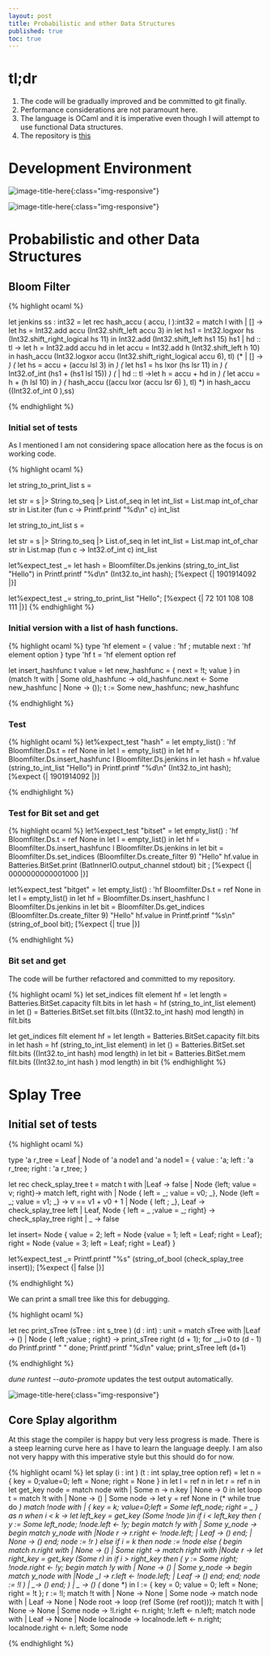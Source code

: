 ```yaml
---
layout: post
title: Probabilistic and other Data Structures
published: true
toc: true
---
```


# tl;dr
1. The code will be gradually improved and  be committed to git finally.
2. Performance considerations are not paramount here.
3. The language is OCaml and it is imperative even though I will attempt to use functional Data structures.
4. The repository is [this](https://github.com/mohanr/Algorithms)

# Development Environment

![image-title-here](../images/dev_ide.png){:class="img-responsive"}

![image-title-here](../images/dune_auto_promote.png){:class="img-responsive"}


# Probabilistic and other Data Structures

## Bloom Filter

{% highlight ocaml %} 

 let jenkins ss : int32 =
   let rec hash_accu ( accu, l ):int32  =
    match l with
      | [] ->
        let hs = Int32.add accu (Int32.shift_left accu 3) in
        let hs1 = Int32.logxor hs (Int32.shift_right_logical hs 11) in
        Int32.add (Int32.shift_left hs1 15) hs1
      | hd :: tl ->
        let h = Int32.add accu hd in
        let accu = Int32.add h (Int32.shift_left h 10) in
        hash_accu (Int32.logxor accu (Int32.shift_right_logical accu 6), tl)
     (*  | [] -> *)
    (*           let hs = accu + (accu lsl 3) in *)
    (*           let hs1 = hs lxor (hs lsr 11) in *)
    (*           Int32.of_int (hs1 + (hs1 lsl 15)) *)
    (* | hd :: tl ->let h = accu + hd in *)
    (*              let accu = h + (h lsl 10) in *)
    (*   hash_accu ((accu lxor (accu lsr 6) ), tl) *)
   in
   hash_accu  ((Int32.of_int 0 ),ss)

{% endhighlight %} 

### Initial set of tests

As I mentioned I am not considering space allocation here as the focus is on
working code.

{% highlight ocaml %} 


let string_to_print_list s =

  let str = s |> String.to_seq |> List.of_seq in
  let int_list = List.map int_of_char str in
  List.iter (fun c -> Printf.printf "%d\n" c) int_list


let string_to_int_list s =

  let str = s |> String.to_seq |> List.of_seq in
  let int_list = List.map int_of_char str in
  List.map (fun c -> Int32.of_int c) int_list

let%expect_test _=
  let hash = Bloomfilter.Ds.jenkins (string_to_int_list "Hello") in
  Printf.printf "%d\n" (Int32.to_int  hash);
  [%expect {| 1901914092 |}]

let%expect_test _=
  string_to_print_list "Hello";
  [%expect {|
    72
    101
    108
    108
    111 |}]
{% endhighlight %} 

### Initial version with a list of hash functions.

{% highlight ocaml %} 
type 'hf element =
  { value : 'hf
  ; mutable next : 'hf element option
  }
type 'hf  t = 'hf element option ref 

let insert_hashfunc t value =
  let new_hashfunc = { next = !t; value } in
  (match !t with
   | Some old_hashfunc  -> old_hashfunc.next
                             <- Some new_hashfunc
   | None -> ());
  t := Some new_hashfunc;
  new_hashfunc

{% endhighlight %} 

### Test
{% highlight ocaml %} 
let%expect_test "hash" =
  let empty_list() : 'hf Bloomfilter.Ds.t = ref None in
  let l = empty_list() in
  let hf = Bloomfilter.Ds.insert_hashfunc l Bloomfilter.Ds.jenkins in
  let hash = hf.value (string_to_int_list "Hello") in
  Printf.printf "%d\n" (Int32.to_int  hash);
  [%expect {| 1901914092 |}]

{% endhighlight %} 

### Test for Bit set and get

{% highlight ocaml %} 
let%expect_test "bitset" =
  let empty_list() : 'hf Bloomfilter.Ds.t = ref None in
  let l = empty_list() in
  let hf = Bloomfilter.Ds.insert_hashfunc l Bloomfilter.Ds.jenkins in
  let bit = Bloomfilter.Ds.set_indices (Bloomfilter.Ds.create_filter 9) "Hello" hf.value
  in
  Batteries.BitSet.print (BatInnerIO.output_channel stdout) bit ;
  [%expect {| 0000000000001000 |}]

let%expect_test "bitget" =
  let empty_list() : 'hf Bloomfilter.Ds.t = ref None in
  let l = empty_list() in
  let hf = Bloomfilter.Ds.insert_hashfunc l Bloomfilter.Ds.jenkins in
  let bit = Bloomfilter.Ds.get_indices (Bloomfilter.Ds.create_filter 9) "Hello" hf.value in
  Printf.printf "%s\n" (string_of_bool bit);
  [%expect {| true |}]

{% endhighlight %} 

### Bit set and get

The code will be further refactored and committed to my repository.

{% highlight ocaml %} 
let set_indices filt  element hf =
  let length = Batteries.BitSet.capacity filt.bits in
  let hash = hf (string_to_int_list element) in
  let () = Batteries.BitSet.set filt.bits ((Int32.to_int hash) mod length) in
  filt.bits


let get_indices filt  element hf =
  let length = Batteries.BitSet.capacity filt.bits in
  let hash = hf (string_to_int_list element) in
  let () = Batteries.BitSet.set filt.bits ((Int32.to_int hash) mod length) in
  let bit = Batteries.BitSet.mem filt.bits ((Int32.to_int hash ) mod length) in
  bit
{% endhighlight %} 

# Splay Tree

## Initial set of tests

{% highlight ocaml %} 

type 'a r_tree = Leaf | Node of 'a node1
and 'a node1 = { value : 'a; left : 'a r_tree; right : 'a r_tree; }

let rec check_splay_tree t = 
  match t with
  |Leaf ->  false
  | Node {left; value = v; right}->
    match left, right with
    | Node { left = _; value = v0;  _}, Node {left =  _; value = v1;  _} -> v == v1 + v0 + 1 
    | Node { left ;   _}, Leaf -> check_splay_tree left
    | Leaf, Node { left = _ ;value = _;  right} -> check_splay_tree right
    | _ -> false



let insert=
  Node {
    value = 2;
    left = Node {value = 1; left = Leaf; right = Leaf};
    right = Node {value = 3; left = Leaf; right = Leaf}
  }


let%expect_test _=
  Printf.printf  "%s" (string_of_bool (check_splay_tree insert));
  [%expect {| false |}]


{% endhighlight %} 

We can print a small tree like this for debugging.

{% highlight ocaml %} 

let rec print_sTree (sTree : int s_tree ) (d : int) : unit =
  match sTree with
  |Leaf -> () 
  | Node { left  ;value ;  right} ->
                                   print_sTree right (d + 1);
                                   for __i=0 to  (d - 1) do
                                       Printf.printf "  "
                                   done;
                                   Printf.printf "%d\n" value;
                                   print_sTree left  (d+1) 

{% endhighlight %} 

_dune runtest --auto-promote_ updates the test output automatically.

![image-title-here](../images/print_splay.png.png){:class="img-responsive"}


## Core Splay algorithm

At this stage the compiler is happy but very less progress is made. There is a steep learning curve here as I have to learn the language
deeply. I am also not very happy with this imperative style but this should do for now.

{% highlight ocaml %} 
let splay (i : int ) (t : int splay_tree option ref) =
  let n = { key = 0;value=0; left = None; right = None } in
  let l = ref n in
  let r = ref n in
  let get_key node = match node with
    | Some n -> n.key
    | None -> 0 in
  let  loop t =
    match !t with
    | None -> ()
    | Some node ->
      let y = ref None in
      (* while true do *)
       match !node with 
        | { key = k; value=0;left = Some left_node; right = _ } as n when i < k ->
          let left_key = get_key (Some !node )in
          if i < left_key then (
            y := Some left_node;
            !node.left <- !y;
            begin match !y with
            | Some y_node ->
              begin match y_node with
              |Node r -> r.right <- !node.left;
              | Leaf -> ()
              end;
            | None -> ()
            end;
            node := !r
          ) else if i = k then node := !node
              else (
                begin match n.right with
                  | None -> ()
                  |  Some right ->
                    match right with
                    |Node r -> 
                      let right_key = get_key (Some r) in
                      if i > right_key then (
                        y := Some right;
                        !node.right <- !y;
                        begin match !y with
                        | None -> ()
                        | Some y_node ->
                              begin match y_node with
                                |Node _l -> r.left <- !node.left;
                                | Leaf -> ()
                              end;
                        end;
                        node := !l
                      )
                    | _-> ()
                end;
              )
        | _ -> ()
  (*     done *)
  in
  l := { key = 0; value = 0; left = None; right =  !t };
  r := !l;
  match !t with
  | None -> None
  | Some node ->
    match node with
        | Leaf -> None 
        | Node root ->
          loop (ref (Some (ref root)));
          match !t with
          | None -> None
          | Some node ->
            !l.right <- n.right;
            !r.left <-  n.left;
            match node with
            | Leaf -> None
            | Node localnode ->
              localnode.left <-  n.right;
              localnode.right <- n.left;
              Some node


{% endhighlight %} 
